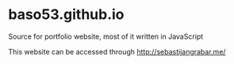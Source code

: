 # baso53.github.io
Source for portfolio website, most of it written in JavaScript

This website can be accessed through http://sebastijangrabar.me/
